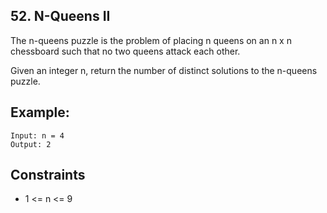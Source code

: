 ## 52. N-Queens II

The n-queens puzzle is the problem of placing n queens on an n x n chessboard such that no two queens attack each other.

Given an integer n, return the number of distinct solutions to the n-queens puzzle.

## Example:
```
Input: n = 4
Output: 2
```

## Constraints

- 1 <= n <= 9